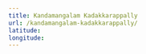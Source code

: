```yaml
---
title: Kandamangalam Kadakkarappally
url: /kandamangalam-kadakkarappally/
latitude: 
longitude: 
---
```

